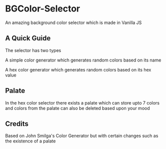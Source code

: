 # BGColor-Selector
An amazing background color selector which is made in Vanilla JS

## A Quick Guide
The selector has two types

A simple color generator which generates random colors based on its name

A hex color generator which generates random colors based on its hex value

## Palate
 
In the hex color selector there exists a palate which can store upto 7 colors and colors from the palate can also be deleted based upon your mood

## Credits

Based on John Smilga's Color Generator but with certain changes such as the existence of a palate
